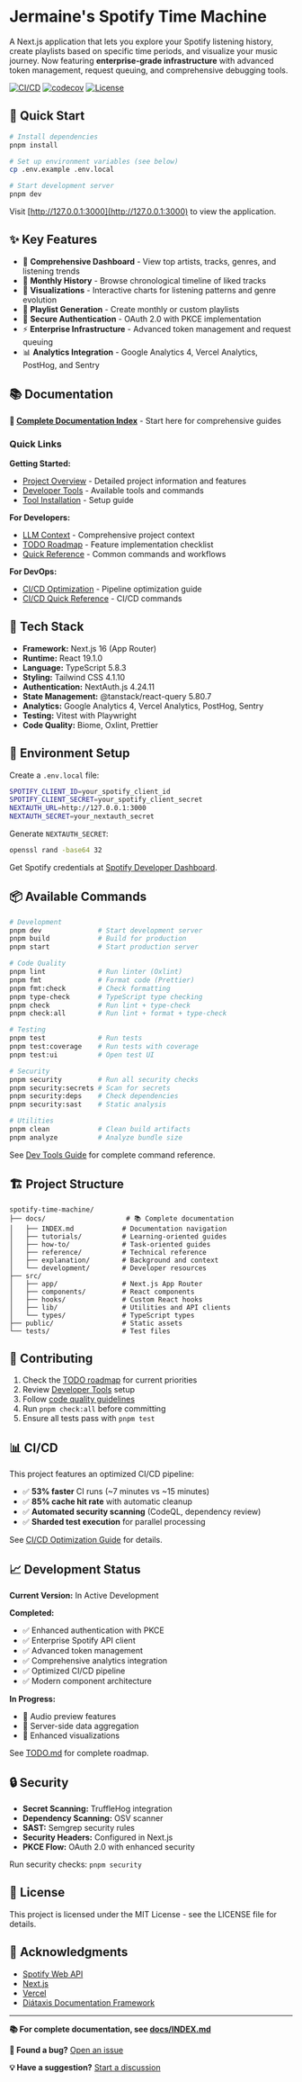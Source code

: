 # Jermaine's Spotify Time Machine

A Next.js application that lets you explore your Spotify listening history, create playlists based on specific time periods, and visualize your music journey. Now featuring **enterprise-grade infrastructure** with advanced token management, request queuing, and comprehensive debugging tools.

[![CI/CD](https://github.com/jjsizemore/spotify-time-machine/actions/workflows/ci.yml/badge.svg)](https://github.com/jjsizemore/spotify-time-machine/actions)
[![codecov](https://codecov.io/github/jjsizemore/spotify-time-machine/branch/main/graph/badge.svg)](https://codecov.io/github/jjsizemore/spotify-time-machine)
[![License](https://img.shields.io/badge/license-MIT-blue.svg)](LICENSE)

## 🚀 Quick Start

```bash
# Install dependencies
pnpm install

# Set up environment variables (see below)
cp .env.example .env.local

# Start development server
pnpm dev
```

Visit [http://127.0.0.1:3000](http://127.0.0.1:3000) to view the application.

## ✨ Key Features

- 🎵 **Comprehensive Dashboard** - View top artists, tracks, genres, and listening trends
- 📅 **Monthly History** - Browse chronological timeline of liked tracks
- 🎨 **Visualizations** - Interactive charts for listening patterns and genre evolution
- 🎵 **Playlist Generation** - Create monthly or custom playlists
- 🔐 **Secure Authentication** - OAuth 2.0 with PKCE implementation
- ⚡ **Enterprise Infrastructure** - Advanced token management and request queuing
- 📊 **Analytics Integration** - Google Analytics 4, Vercel Analytics, PostHog, and Sentry

## 📚 Documentation

**📖 [Complete Documentation Index](./docs/INDEX.md)** - Start here for comprehensive guides

### Quick Links

**Getting Started:**

- [Project Overview](./docs/README.md) - Detailed project information and features
- [Developer Tools](./docs/development/DEV_TOOLS.md) - Available tools and commands
- [Tool Installation](./docs/development/TOOL_INSTALLATION.md) - Setup guide

**For Developers:**

- [LLM Context](./docs/reference/LLM_CONTEXT.md) - Comprehensive project context
- [TODO Roadmap](./docs/reference/TODO.md) - Feature implementation checklist
- [Quick Reference](./docs/reference/QUICK_REFERENCE.md) - Common commands and workflows

**For DevOps:**

- [CI/CD Optimization](./docs/how-to/CI_CD_OPTIMIZATION.md) - Pipeline optimization guide
- [CI/CD Quick Reference](./docs/reference/CI_CD_QUICK_REFERENCE.md) - CI/CD commands

## 🔧 Tech Stack

- **Framework:** Next.js 16 (App Router)
- **Runtime:** React 19.1.0
- **Language:** TypeScript 5.8.3
- **Styling:** Tailwind CSS 4.1.10
- **Authentication:** NextAuth.js 4.24.11
- **State Management:** @tanstack/react-query 5.80.7
- **Analytics:** Google Analytics 4, Vercel Analytics, PostHog, Sentry
- **Testing:** Vitest with Playwright
- **Code Quality:** Biome, Oxlint, Prettier

## 🌟 Environment Setup

Create a `.env.local` file:

```bash
SPOTIFY_CLIENT_ID=your_spotify_client_id
SPOTIFY_CLIENT_SECRET=your_spotify_client_secret
NEXTAUTH_URL=http://127.0.0.1:3000
NEXTAUTH_SECRET=your_nextauth_secret
```

Generate `NEXTAUTH_SECRET`:

```bash
openssl rand -base64 32
```

Get Spotify credentials at [Spotify Developer Dashboard](https://developer.spotify.com/dashboard).

## 📦 Available Commands

```bash
# Development
pnpm dev              # Start development server
pnpm build            # Build for production
pnpm start            # Start production server

# Code Quality
pnpm lint             # Run linter (Oxlint)
pnpm fmt              # Format code (Prettier)
pnpm fmt:check        # Check formatting
pnpm type-check       # TypeScript type checking
pnpm check            # Run lint + type-check
pnpm check:all        # Run lint + format + type-check

# Testing
pnpm test             # Run tests
pnpm test:coverage    # Run tests with coverage
pnpm test:ui          # Open test UI

# Security
pnpm security         # Run all security checks
pnpm security:secrets # Scan for secrets
pnpm security:deps    # Check dependencies
pnpm security:sast    # Static analysis

# Utilities
pnpm clean            # Clean build artifacts
pnpm analyze          # Analyze bundle size
```

See [Dev Tools Guide](./docs/development/DEV_TOOLS.md) for complete command reference.

## 🏗️ Project Structure

```
spotify-time-machine/
├── docs/                    # 📚 Complete documentation
│   ├── INDEX.md            # Documentation navigation
│   ├── tutorials/          # Learning-oriented guides
│   ├── how-to/             # Task-oriented guides
│   ├── reference/          # Technical reference
│   ├── explanation/        # Background and context
│   └── development/        # Developer resources
├── src/
│   ├── app/                # Next.js App Router
│   ├── components/         # React components
│   ├── hooks/              # Custom React hooks
│   ├── lib/                # Utilities and API clients
│   └── types/              # TypeScript types
├── public/                 # Static assets
└── tests/                  # Test files
```

## 🤝 Contributing

1. Check the [TODO roadmap](./docs/reference/TODO.md) for current priorities
2. Review [Developer Tools](./docs/development/DEV_TOOLS.md) setup
3. Follow [code quality guidelines](./docs/reference/LLM_CONTEXT.md)
4. Run `pnpm check:all` before committing
5. Ensure all tests pass with `pnpm test`

## 📊 CI/CD

This project features an optimized CI/CD pipeline:

- ✅ **53% faster** CI runs (~7 minutes vs ~15 minutes)
- ✅ **85% cache hit rate** with automatic cleanup
- ✅ **Automated security scanning** (CodeQL, dependency review)
- ✅ **Sharded test execution** for parallel processing

See [CI/CD Optimization Guide](./docs/how-to/CI_CD_OPTIMIZATION.md) for details.

## 📈 Development Status

**Current Version:** In Active Development

**Completed:**

- ✅ Enhanced authentication with PKCE
- ✅ Enterprise Spotify API client
- ✅ Advanced token management
- ✅ Comprehensive analytics integration
- ✅ Optimized CI/CD pipeline
- ✅ Modern component architecture

**In Progress:**

- 🚧 Audio preview features
- 🚧 Server-side data aggregation
- 🚧 Enhanced visualizations

See [TODO.md](./docs/reference/TODO.md) for complete roadmap.

## 🔒 Security

- **Secret Scanning:** TruffleHog integration
- **Dependency Scanning:** OSV scanner
- **SAST:** Semgrep security rules
- **Security Headers:** Configured in Next.js
- **PKCE Flow:** OAuth 2.0 with enhanced security

Run security checks: `pnpm security`

## 📝 License

This project is licensed under the MIT License - see the LICENSE file for details.

## 🙏 Acknowledgments

- [Spotify Web API](https://developer.spotify.com/documentation/web-api)
- [Next.js](https://nextjs.org/)
- [Vercel](https://vercel.com/)
- [Diátaxis Documentation Framework](https://diataxis.fr/)

---

**📚 For complete documentation, see [docs/INDEX.md](./docs/INDEX.md)**

**🐛 Found a bug?** [Open an issue](https://github.com/jjsizemore/spotify-time-machine/issues)

**💡 Have a suggestion?** [Start a discussion](https://github.com/jjsizemore/spotify-time-machine/discussions)
